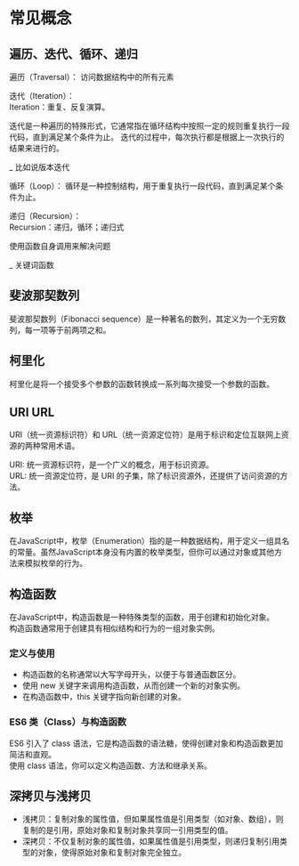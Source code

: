 # 常见概念

## 遍历、迭代、循环、递归
遍历（Traversal）：
  访问数据结构中的所有元素    

迭代（Iteration）：   
  Iteration：重复、反复演算。  

  迭代是一种遍历的特殊形式，它通常指在循环结构中按照一定的规则重复执行一段代码，直到满足某个条件为止。
  迭代的过程中，每次执行都是根据上一次执行的结果来进行的。   

  _ 比如说版本迭代   

循环（Loop）：
  循环是一种控制结构，用于重复执行一段代码，直到满足某个条件为止。   

递归（Recursion）：   
  Recursion：递归，循环；递归式   

  使用函数自身调用来解决问题     

  _ 关键词函数    

## 斐波那契数列
斐波那契数列（Fibonacci sequence）是一种著名的数列，其定义为一个无穷数列，每一项等于前两项之和。   

## 柯里化
柯里化是将一个接受多个参数的函数转换成一系列每次接受一个参数的函数。   

## URI URL
URI（统一资源标识符）和 URL（统一资源定位符）是用于标识和定位互联网上资源的两种常用术语。   

URI: 统一资源标识符，是一个广义的概念，用于标识资源。   
URL: 统一资源定位符，是 URI 的子集，除了标识资源外，还提供了访问资源的方法。   

## 枚举
在JavaScript中，枚举（Enumeration）指的是一种数据结构，用于定义一组具名的常量。虽然JavaScript本身没有内置的枚举类型，但你可以通过对象或其他方法来模拟枚举的行为。

## 构造函数
在JavaScript中，构造函数是一种特殊类型的函数，用于创建和初始化对象。   
构造函数通常用于创建具有相似结构和行为的一组对象实例。   

### 定义与使用
- 构造函数的名称通常以大写字母开头，以便于与普通函数区分。
- 使用 new 关键字来调用构造函数，从而创建一个新的对象实例。
- 在构造函数中，this 关键字指向新创建的对象。

### ES6 类（Class）与构造函数
ES6 引入了 class 语法，它是构造函数的语法糖，使得创建对象和构造函数更加简洁和直观。   
使用 class 语法，你可以定义构造函数、方法和继承关系。

## 深拷贝与浅拷贝   
- 浅拷贝：复制对象的属性值，但如果属性值是引用类型（如对象、数组），则复制的是引用，原始对象和复制对象共享同一引用类型的值。
- 深拷贝：不仅复制对象的属性值，如果属性值是引用类型，则递归复制引用类型的对象，使得原始对象和复制对象完全独立。

<!-- ## 派生、继承

## 接口

## 原型、实例

## 重载 -->